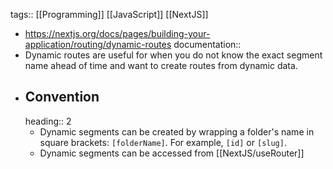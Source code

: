 tags:: [[Programming]] [[JavaScript]] [[NextJS]]
- https://nextjs.org/docs/pages/building-your-application/routing/dynamic-routes
  documentation::
- Dynamic routes are useful for when you do not know the exact segment name ahead of time and want to create routes from dynamic data.
- ## Convention
  heading:: 2
	- Dynamic segments can be created by wrapping a folder's name in square brackets: `[folderName]`. For example, `[id]` or `[slug]`.
	- Dynamic segments can be accessed from [[NextJS/useRouter]]